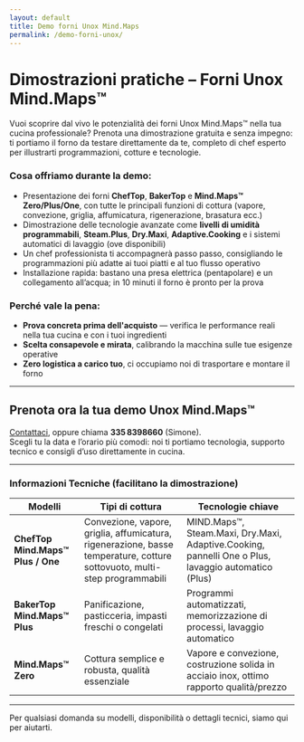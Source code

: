 ```yaml
---
layout: default
title: Demo forni Unox Mind.Maps
permalink: /demo-forni-unox/
---
```


# Dimostrazioni pratiche – Forni Unox Mind.Maps™

Vuoi scoprire dal vivo le potenzialità dei forni Unox Mind.Maps™ nella tua cucina professionale? Prenota una dimostrazione gratuita e senza impegno: ti portiamo il forno da testare direttamente da te, completo di chef esperto per illustrarti programmazioni, cotture e tecnologie.

### Cosa offriamo durante la demo:
- Presentazione dei forni **ChefTop**, **BakerTop** e **Mind.Maps™ Zero/Plus/One**, con tutte le principali funzioni di cottura (vapore, convezione, griglia, affumicatura, rigenerazione, brasatura ecc.)
- Dimostrazione delle tecnologie avanzate come **livelli di umidità programmabili**, **Steam.Plus**, **Dry.Maxi**, **Adaptive.Cooking** e i sistemi automatici di lavaggio (ove disponibili)
- Un chef professionista ti accompagnerà passo passo, consigliando le programmazioni più adatte ai tuoi piatti e al tuo flusso operativo
- Installazione rapida: bastano una presa elettrica (pentapolare) e un collegamento all’acqua; in 10 minuti il forno è pronto per la prova

### Perché vale la pena:
- **Prova concreta prima dell'acquisto** — verifica le performance reali nella tua cucina e con i tuoi ingredienti
- **Scelta consapevole e mirata**, calibrando la macchina sulle tue esigenze operative
- **Zero logistica a carico tuo**, ci occupiamo noi di trasportare e montare il forno

---

##  Prenota ora la tua demo Unox Mind.Maps™

[Contattaci](/contatti/), oppure chiama **335 8398660** (Simone).  
Scegli tu la data e l’orario più comodi: noi ti portiamo tecnologia, supporto tecnico e consigli d’uso direttamente in cucina.

---

### Informazioni Tecniche (facilitano la dimostrazione)

| Modelli | Tipi di cottura | Tecnologie chiave |
|---------|------------------|-------------------|
| **ChefTop Mind.Maps™ Plus / One** | Convezione, vapore, griglia, affumicatura, rigenerazione, basse temperature, cotture sottovuoto, multi-step programmabili | MIND.Maps™, Steam.Maxi, Dry.Maxi, Adaptive.Cooking, pannelli One o Plus, lavaggio automatico (Plus)|
| **BakerTop Mind.Maps™ Plus** | Panificazione, pasticceria, impasti freschi o congelati | Programmi automatizzati, memorizzazione di processi, lavaggio automatico |
| **Mind.Maps™ Zero** | Cottura semplice e robusta, qualità essenziale | Vapore e convezione, costruzione solida in acciaio inox, ottimo rapporto qualità/prezzo  |

---

Per qualsiasi domanda su modelli, disponibilità o dettagli tecnici, siamo qui per aiutarti.
